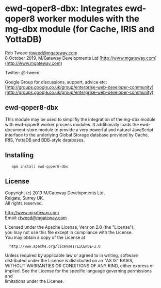 # ewd-qoper8-dbx: Integrates ewd-qoper8 worker modules with the mg-dbx module (for Cache, IRIS and YottaDB)
 
Rob Tweed <rtweed@mgateway.com>  
8 October 2019, M/Gateway Developments Ltd [http://www.mgateway.com](http://www.mgateway.com)  

Twitter: @rtweed

Google Group for discussions, support, advice etc: [http://groups.google.co.uk/group/enterprise-web-developer-community](http://groups.google.co.uk/group/enterprise-web-developer-community)


## ewd-qoper8-dbx

This module may be used to simplifiy the integration of the mg-dbx module with ewd-qoper8 worker process modules. 
It additionally loads the ewd-document-store module to provide a very powerful and natural JavaScript interface to the underlying
Global Storage database provided by Cache, IRIS, YottaDB and BDB-style databases.

## Installing

       npm install ewd-qoper8-dbx
	   
## License

 Copyright (c) 2019 M/Gateway Developments Ltd,                           
 Reigate, Surrey UK.                                                      
 All rights reserved.                                                     
                                                                           
  http://www.mgateway.com                                                  
  Email: rtweed@mgateway.com                                               
                                                                           
                                                                           
  Licensed under the Apache License, Version 2.0 (the "License");          
  you may not use this file except in compliance with the License.         
  You may obtain a copy of the License at                                  
                                                                           
      http://www.apache.org/licenses/LICENSE-2.0                           
                                                                           
  Unless required by applicable law or agreed to in writing, software      
  distributed under the License is distributed on an "AS IS" BASIS,        
  WITHOUT WARRANTIES OR CONDITIONS OF ANY KIND, either express or implied. 
  See the License for the specific language governing permissions and      
   limitations under the License.      
